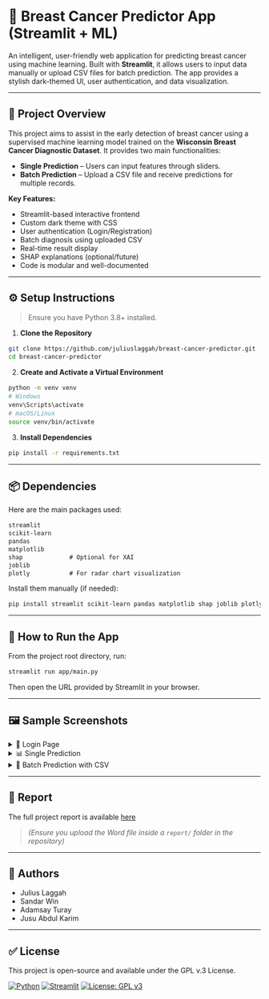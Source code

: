 # 🧠 Breast Cancer Predictor App (Streamlit + ML)

An intelligent, user-friendly web application for predicting breast cancer using machine learning. Built with **Streamlit**, it allows users to input data manually or upload CSV files for batch prediction. The app provides a stylish dark-themed UI, user authentication, and data visualization.

---

## 📌 Project Overview

This project aims to assist in the early detection of breast cancer using a supervised machine learning model trained on the **Wisconsin Breast Cancer Diagnostic Dataset**. It provides two main functionalities:

- **Single Prediction** – Users can input features through sliders.
- **Batch Prediction** – Upload a CSV file and receive predictions for multiple records.

**Key Features:**
- Streamlit-based interactive frontend
- Custom dark theme with CSS
- User authentication (Login/Registration)
- Batch diagnosis using uploaded CSV
- Real-time result display
- SHAP explanations (optional/future)
- Code is modular and well-documented

---

## ⚙️ Setup Instructions

> Ensure you have Python 3.8+ installed.

1. **Clone the Repository**

```bash
git clone https://github.com/juliuslaggah/breast-cancer-predictor.git
cd breast-cancer-predictor
```

2. **Create and Activate a Virtual Environment**

```bash
python -m venv venv
# Windows
venv\Scripts\activate
# macOS/Linux
source venv/bin/activate
```

3. **Install Dependencies**

```bash
pip install -r requirements.txt
```

---

## 📦 Dependencies

Here are the main packages used:

```
streamlit
scikit-learn
pandas
matplotlib
shap             # Optional for XAI
joblib
plotly           # For radar chart visualization
```

Install them manually (if needed):

```bash
pip install streamlit scikit-learn pandas matplotlib shap joblib plotly
```

---

## 🚀 How to Run the App

From the project root directory, run:

```bash
streamlit run app/main.py
```

Then open the URL provided by Streamlit in your browser.

---

## 🖼️ Sample Screenshots

<details>
<summary>🔐 Login Page</summary>

![Login Page](assets/login.png)

</details>

<details>
<summary>📊 Single Prediction</summary>

![Single Prediction](assets/newplot.png)

</details>

<details>
<summary>📁 Batch Prediction with CSV</summary>

![Batch Prediction](assets/batch_prediction.png)

</details>

---

## 📄 Report

The full project report is available [here](report/Breast_Cancer_Predictor_Report.docx)  
> _(Ensure you upload the Word file inside a `report/` folder in the repository)_

---

## 👥 Authors

- Julius Laggah
- Sandar Win
- Adamsay Turay
- Jusu Abdul Karim


---

## ✅ License

This project is open-source and available under the GPL v.3 License.

[![Python](https://img.shields.io/badge/python-3.8%2B-blue)](https://www.python.org/)
[![Streamlit](https://img.shields.io/badge/streamlit-v1.18.1-orange)](https://streamlit.io/)
[![License: GPL v3](https://img.shields.io/badge/License-GPLv3-blue.svg)](LICENSE)

